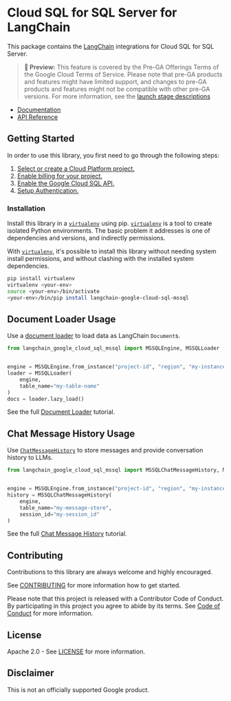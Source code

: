 # Cloud SQL for SQL Server for LangChain

This package contains the [LangChain][langchain] integrations for Cloud SQL for SQL Server.

> **🧪 Preview:** This feature is covered by the Pre-GA Offerings Terms of the Google Cloud Terms of Service. Please note that pre-GA products and features might have limited support, and changes to pre-GA products and features might not be compatible with other pre-GA versions. For more information, see the [launch stage descriptions](https://cloud.google.com/products#product-launch-stages)

* [Documentation][docs]
* [API Reference]()

## Getting Started

In order to use this library, you first need to go through the following steps:

1. [Select or create a Cloud Platform project.][project]
2. [Enable billing for your project.][billing]
3. [Enable the Google Cloud SQL API.][api]
4. [Setup Authentication.][auth]

### Installation

Install this library in a [`virtualenv`][venv] using pip. [`virtualenv`][venv] is a tool to
create isolated Python environments. The basic problem it addresses is one of
dependencies and versions, and indirectly permissions.

With [`virtualenv`][venv], it's possible to install this library without needing system
install permissions, and without clashing with the installed system
dependencies.

```bash
pip install virtualenv
virtualenv <your-env>
source <your-env>/bin/activate
<your-env>/bin/pip install langchain-google-cloud-sql-mssql
```

## Document Loader Usage


Use a [document loader](https://python.langchain.com/docs/modules/data_connection/document_loaders/) to load data as LangChain `Document`s.

```python
from langchain_google_cloud_sql_mssql import MSSQLEngine, MSSQLLoader


engine = MSSQLEngine.from_instance("project-id", "region", "my-instance", "my-database", "db_user", "db_pass")
loader = MSSQLLoader(
    engine,
    table_name="my-table-name"
)
docs = loader.lazy_load()
```

See the full [Document Loader][loader] tutorial.

## Chat Message History Usage

Use [`ChatMessageHistory`](https://python.langchain.com/docs/modules/memory/chat_messages/) to store messages and provide conversation history to LLMs.

```python
from langchain_google_cloud_sql_mssql import MSSQLChatMessageHistory, MSSQLEngine


engine = MSSQLEngine.from_instance("project-id", "region", "my-instance", "my-database", "db_user", "db_pass")
history = MSSQLChatMessageHistory(
    engine,
    table_name="my-message-store",
    session_id="my-session_id"
)
```

See the full [Chat Message History][history] tutorial.

## Contributing

Contributions to this library are always welcome and highly encouraged.

See [CONTRIBUTING][contributing] for more information how to get started.

Please note that this project is released with a Contributor Code of Conduct. By participating in
this project you agree to abide by its terms. See [Code of Conduct][coc] for more
information.

## License

Apache 2.0 - See [LICENSE][license] for more information.

## Disclaimer

This is not an officially supported Google product.

[project]: https://console.cloud.google.com/project
[billing]: https://cloud.google.com/billing/docs/how-to/modify-project#enable_billing_for_a_project
[api]: https://console.cloud.google.com/flows/enableapi?apiid=sqladmin.googleapis.com
[auth]: https://googleapis.dev/python/google-api-core/latest/auth.html
[venv]: https://virtualenv.pypa.io/en/latest/
[loader]: https://github.com/googleapis/langchain-google-cloud-sql-mssql-python/tree/main/docs/document_loader.ipynb
[history]: https://github.com/googleapis/langchain-google-cloud-sql-mssql-python/tree/main/docs/chat_message_history.ipynb
[langchain]: https://github.com/langchain-ai/langchain
[docs]: https://github.com/googleapis/langchain-google-cloud-sql-mssql-python/tree/main/docs
[license]: https://github.com/googleapis/langchain-google-cloud-sql-mssql-python/tree/main/LICENSE
[contributing]: https://github.com/googleapis/langchain-google-cloud-sql-mssql-python/tree/main/CONTRIBUTING.md
[coc]: https://github.com/googleapis/langchain-google-cloud-sql-mssql-python/tree/main/CODE_OF_CONDUCT.md